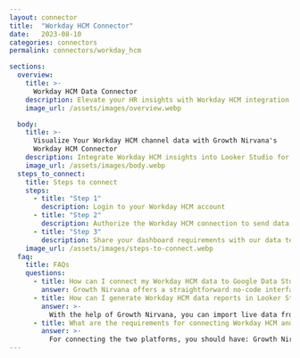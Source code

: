 ```yaml
---
layout: connector
title:  "Workday HCM Connector"
date:   2023-08-10
categories: connectors
permalink: connectors/workday_hcm

sections:
  overview:
    title: >-
      Workday HCM Data Connector
    description: Elevate your HR insights with Workday HCM integration. Seamlessly merge HR data from Workday HCM with Looker Studio's analytical capabilities, unlocking insights that drive workforce strategies, talent analysis, and operational excellence.
    image_url: /assets/images/overview.webp

  body:
    title: >-
      Visualize Your Workday HCM channel data with Growth Nirvana's
      Workday HCM Connector
    description: Integrate Workday HCM insights into Looker Studio for comprehensive HR analytics that guide your workforce strategies.
    image_url: /assets/images/body.webp
  steps_to_connect:
    title: Steps to connect
    steps:
      - title: "Step 1"
        description: Login to your Workday HCM account
      - title: "Step 2"
        description: Authorize the Workday HCM connection to send data to Growth Nirvana
      - title: "Step 3"
        description: Share your dashboard requirements with our data team. We will build the report for you.
    image_url: /assets/images/steps-to-connect.webp
  faq:
    title: FAQs
    questions:
      - title: How can I connect my Workday HCM data to Google Data Studio/Looker Studio?
        answer: Growth Nirvana offers a straightforward no-code interface to connect to Workday HCM data sources.
      - title: How can I generate Workday HCM data reports in Looker Studio?
        answer: >-
          With the help of Growth Nirvana, you can import live data from Workday HCM into Looker Studio. These data can be viewed in charts, tables, and dashboards to generate branded reports that can be shared instantly.
      - title: What are the requirements for connecting Workday HCM and Looker Studio?
        answer: >-
          For connecting the two platforms, you should have: Growth Nirvana Account and Workday HCM Ads Account
---
```

